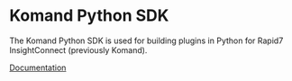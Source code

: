 # Komand Python SDK
The Komand Python SDK is used for building plugins in Python for Rapid7 InsightConnect (previously Komand). 

[Documentation](https://komand.github.io/python/start.html)